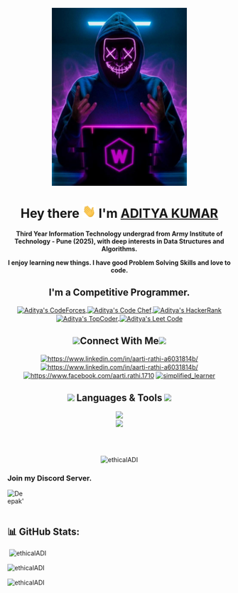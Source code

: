 <p align="center"> <img height="400px" src="https://github.com/ethicalADI/ethicalADI/blob/main/Hacker%20Nation.jpg" /> </p>
<h1 align="center">Hey there <img src="https://github.com/ABSphreak/ABSphreak/blob/master/gifs/Hi.gif" width="30px"height="30px"> I'm <a href="https://in.linkedin.com/in/aditya-kumar-76b58b225">ADITYA KUMAR<a></h1>
<h4 align="center">
Third Year Information Technology undergrad from Army Institute of Technology - Pune (2025), with deep interests in Data Structures and Algorithms.
<br/>

I enjoy learning new things. I have good Problem Solving Skills and love to code.
<br/>
 </h4>

<h2 align="center">I'm a Competitive Programmer.</h2>
<p align="center">
<a href="https://codeforces.com/profile/ethicalADI">
  <img align="center" alt="Aditya's CodeForces" height="35px" width="30px" src="https://cdn.iconscout.com/icon/free/png-256/code-forces-3521352-2944796.png" />
</a>
<a href="https://www.codechef.com/users/ethical_adi">
  <img align="center" alt="Aditya's Code Chef" height="35px" width="30px" src="https://avatars.githubusercontent.com/u/11960354?v=4" />
</a>

<a href="https://www.hackerrank.com/ethicalADI">
  <img align="center" alt="Aditya's HackerRank" height="35px" width="30px" src="https://upload.wikimedia.org/wikipedia/commons/thumb/4/40/HackerRank_Icon-1000px.png/480px-HackerRank_Icon-1000px.png" />
</a>

<a href="https://auth.geeksforgeeks.org/user/adi1212">
  <img align="center" alt="Aditya's TopCoder" height="35px" width="30px" src="https://img.icons8.com/color/452/GeeksforGeeks.png" />
</a>

<a href="https://leetcode.com/ethicalADI">
  <img align="center" alt="Aditya's Leet Code" height="35px" width="30px" src="https://upload.wikimedia.org/wikipedia/commons/1/19/LeetCode_logo_black.png" />
</a>
</p>

<h2 align="center"> <img src="https://raw.githubusercontent.com/ShahriarShafin/ShahriarShafin/main/Assets/handshake.gif" width="50"/>Connect With Me<img src="https://raw.githubusercontent.com/ShahriarShafin/ShahriarShafin/main/Assets/handshake.gif" width="50"/> </h2>
<p align="center">
<a href="https://in.linkedin.com/in/aditya-kumar-76b58b225/" target="blank"><img align="center" src="https://raw.githubusercontent.com/rahuldkjain/github-profile-readme-generator/master/src/images/icons/Social/linked-in-alt.svg" alt="https://www.linkedin.com/in/aarti-rathi-a6031814b/" height="30" width="40" /></a>
 <a href="https://api.whatsapp.com/send/?phone=918459305244&text&app_absent=0&lang=en" target="blank"><img align="center" src="https://raw.githubusercontent.com/rahuldkjain/github-profile-readme-generator/master/src/images/icons/Social/whatsapp.svg" alt="https://www.linkedin.com/in/aarti-rathi-a6031814b/" height="30" width="40" /></a>
<a href="https://www.facebook.com/adityakumar.rathi.5/" target="blank"><img align="center" src="https://raw.githubusercontent.com/rahuldkjain/github-profile-readme-generator/master/src/images/icons/Social/facebook.svg" alt="https://www.facebook.com/aarti.rathi.1710" height="30" width="40" /></a>
<a href="https://www.instagram.com/adikumar_11" target="blank"><img align="center" src="https://raw.githubusercontent.com/rahuldkjain/github-profile-readme-generator/master/src/images/icons/Social/instagram.svg" alt="simplified_learner" height="30" width="40" /></a>
</p>

<h2 align="center"><img src="https://camo.githubusercontent.com/beb64ff21c883e318e4f5db5231c2ba4175705bea1c9249e82a41ab375db4f75/68747470733a2f2f6d65646961322e67697068792e636f6d2f6d656469612f51737347456d706b79454f684243623765312f67697068792e6769663f6369643d656366303565343761306e336769316266716e74716d6f62386739616964316f796a327772336473336d67373030626c267269643d67697068792e676966" width="25px" /> Languages & Tools <img src="https://camo.githubusercontent.com/beb64ff21c883e318e4f5db5231c2ba4175705bea1c9249e82a41ab375db4f75/68747470733a2f2f6d65646961322e67697068792e636f6d2f6d656469612f51737347456d706b79454f684243623765312f67697068792e6769663f6369643d656366303565343761306e336769316266716e74716d6f62386739616964316f796a327772336473336d67373030626c267269643d67697068792e676966" width="25px" /></h2>
<p align="center">
    <img src="https://skillicons.dev/icons?i=c,cpp,py,java,kotlin,html,css,js,bootstrap,nodejs,django,flask,git,firebase,react" />
  <br>
    <img src="https://skillicons.dev/icons?i=mysql,angular,bash,figma,vscode,ts,aws,gcp,mongodb,pug" />
</p><br>
<br />
<p align="center"> <img src="https://komarev.com/ghpvc/?username=ethicalADI&label=Profile%20views&color=0e75b6&style=flat" alt="ethicalADI" /> </p>

### Join my Discord Server.
<a href="https://discord.gg/dEpYfeSh">
  <img height="35px" width="40px" align="left" alt="Deepak's Discord"  height="35px" width="30px" src="https://logos-world.net/wp-content/uploads/2020/12/Discord-Logo.png" />
</a>
<br/>

<br>
<br>

## 📊 GitHub Stats:

<p>&nbsp;<img align="center" src="https://github-readme-stats.vercel.app/api?username=ethicalADI&theme=merko&hide_border=false&include_all_commits=true&count_private=true&show_icons=true&locale=en" alt="ethicalADI" /></p>
<p><img align="center" src="https://github-readme-stats.vercel.app/api/top-langs?username=ethicalADI&theme=merko&hide_border=false&show_icons=true&locale=en&layout=compact" alt="ethicalADI" /></p>
<p><img align="center" src="https://github-readme-streak-stats.herokuapp.com/?user=ethicalADI&theme=merko&hide_border=false&include_all_commits=true&count_private=true&layout=compact" alt="ethicalADI" /></p>

